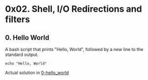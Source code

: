 # 0x02. Shell, I/O Redirections and filters

## 0. Hello World
A bash script that prints "Hello, World", followed by a new line to the standard output.
```
echo "Hello, World"
```

Actual solution in [0-hello_world](./0-hello_world)
